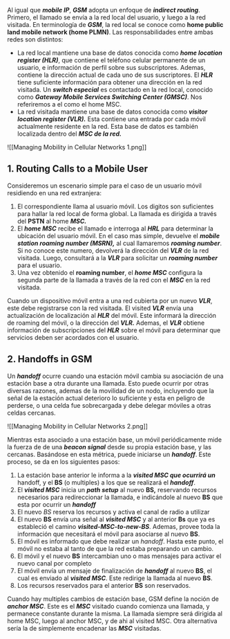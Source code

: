 Al igual que ***mobile IP***, ***GSM*** adopta un enfoque de ***indirect routing***. Primero, el llamado se envía a la red local del usuario, y luego a la red visitada. En terminología de ***GSM***, la red local se conoce como **home public land mobile network (home PLMN)**. Las responsabilidades entre ambas redes son distintos:

- La red local mantiene una base de datos conocida como ***home location register (HLR)***, que contiene el teléfono celular permanente de un usuario, e información de perfil sobre sus subscriptores. Ademas, contiene la dirección actual de cada uno de sus suscriptores. El ***HLR*** tiene suficiente información para obtener una dirección en la red visitada. Un ***switch especial*** es contactado en la red local, conocido como ***Gateway Mobile Services Switching Center (GMSC)***. Nos referiremos a el como el home MSC.
- La red visitada mantiene una base de datos conocida como ***visitor location register (VLR).*** Esta contiene una entrada por cada móvil actualmente residente en la red. Esta base de datos es también localizada dentro del ***MSC de la red.***

![[Managing Mobility in Cellular Networks 1.png]]

## 1. Routing Calls to a Mobile User

Consideremos un escenario simple para el caso de un usuario móvil residiendo en una red extranjera:

1. El correspondiente llama al usuario móvil. Los digitos son suficientes para hallar la red local de forma global. La llamada es dirigida a través del **PSTN** al home ***MSC.***
2. El ***home MSC*** recibe el llamado e interroga al ***HRL*** para determinar la ubicación del usuario móvil. En el caso mas simple, devuelve el ***mobile station roaming number (MSRN),*** al cual llamaremos ***roaming number***. Si no conoce este numero, devolverá la dirección del ***VLR*** de la red visitada. Luego, consultará a la ***VLR*** para solicitar un ***roaming number*** para el usuario.
3. Una vez obtenido el **roaming number**, el ***home MSC*** configura la segunda parte de la llamada a través de la red con el ***MSC*** en la red visitada.

Cuando un dispositivo móvil entra a una red cubierta por un nuevo ***VLR***, este debe registrarse con la red visitada. El visited ***VLR*** envía una actualización de localización al ***HLR*** del móvil. Este informará la dirección de roaming del móvil, o la dirección del ***VLR.*** Ademas, el ***VLR*** obtiene información de subscripciones del ***HLR*** sobre el móvil para determinar que servicios deben ser acordados con el usuario.

## 2. Handoffs in GSM

Un ***handoff*** ocurre cuando una estación móvil cambia su asociación de una estación base a otra durante una llamada. Esto puede ocurrir por otras diversas razones, ademas de la movilidad de un nodo, incluyendo que la señal de la estación actual deterioro lo suficiente y esta en peligro de perderse, o una celda fue sobrecargada y debe delegar móviles a otras celdas cercanas.

![[Managing Mobility in Cellular Networks 2.png]]

Mientras esta asociado a una estación base, un móvil periódicamente mide la fuerza de de una ***beacon signal*** desde su propia estación base, y las cercanas. Basándose en esta métrica, puede iniciarse un ***handoff***. Este proceso, se da en los siguientes pasos:

1. La estación base anterior le informa a la ***visited MSC que ocurrirá un*** handoff, y el **BS** (o multiples) a los que se realizará el ***handoff***.
2. El ***visited MSC*** inicia un ***path setup*** al nuevo **BS,** reservando recursos necesarios para redireccionar la llamada, e indicándole al nuevo **BS** que esta por ocurrir un ***handoff***
3. El nuevo *BS* reserva los recursos y activa el canal de radio a utilizar
4. El nuevo **BS** envía una señal al ***visited MSC*** y al anterior **Bs** que ya es estableció el camino ***visited-MSC-to-new-BS***. Ademas, provee toda la información que necesitará el móvil para asociarse al nuevo **BS**.
5. El móvil es informado que debe realizar un *handoff*. Hasta este punto, el móvil no estaba al tanto de que la red estaba preparando un cambio.
6. El móvil y el nuevo **BS** intercambian uno o mas mensajes para activar el nuevo canal por completo
7. El móvil envía un mensaje de finalización de ***handoff*** al nuevo **BS**, el cual es enviado al ***visited MSC***. Este redirige la llamada al nuevo **BS**.
8. Los recursos reservados para el anterior **BS** son reservados.

Cuando hay multiples cambios de estación base, GSM define la noción de ***anchor MSC***. Este es el ***MSC*** visitado cuando comienza una llamada, y permanece constante durante la misma. La llamada siempre será dirigida al home MSC, luego al anchor MSC, y de ahi al visited MSC. Otra alternativa sería la de simplemente encadenar las ***MSC*** visitadas.
